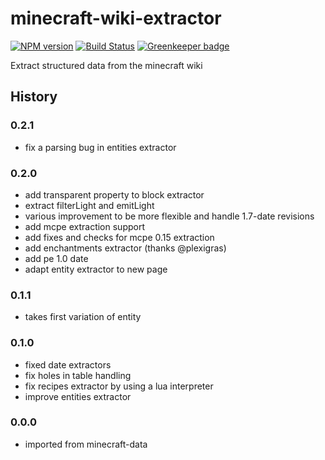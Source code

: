 # minecraft-wiki-extractor
[![NPM version](https://img.shields.io/npm/v/minecraft-wiki-extractor.svg)](http://npmjs.com/package/minecraft-wiki-extractor)
[![Build Status](https://img.shields.io/circleci/project/PrismarineJS/minecraft-wiki-extractor/master.svg)](https://circleci.com/gh/PrismarineJS/minecraft-wiki-extractor)
[![Greenkeeper badge](https://badges.greenkeeper.io/PrismarineJS/minecraft-wiki-extractor.svg)](https://greenkeeper.io/)


Extract structured data from the minecraft wiki

## History

### 0.2.1

* fix a parsing bug in entities extractor

### 0.2.0

* add transparent property to block extractor
* extract filterLight and emitLight
* various improvement to be more flexible and handle 1.7-date revisions
* add mcpe extraction support
* add fixes and checks for mcpe 0.15 extraction
* add enchantments extractor (thanks @plexigras)
* add pe 1.0 date
* adapt entity extractor to new page

### 0.1.1

* takes first variation of entity

### 0.1.0

* fixed date extractors
* fix holes in table handling
* fix recipes extractor by using a lua interpreter
* improve entities extractor

### 0.0.0

* imported from minecraft-data
